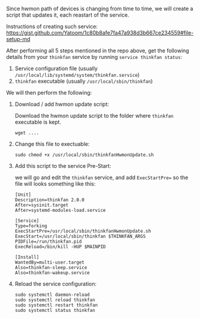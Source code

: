 Since hwmon path of devices is changing from time to time, we will create a script that updates it, each reastart of the service.

Instructions of creating such service:
https://gist.github.com/Yatoom/1c80b8afe7fa47a938d3b667ce234559#file-setup-md

After performing all 5 steps mentioned in the repo above, get the following details from your `thinkfan` service by running `service thinkfan status`:
1. Service configuration file (usually `/usr/local/lib/systemd/system/thinkfan.service`)
2. `thinkfan` executable (usually `/usr/local/sbin/thinkfan`)

We will then perform the following:
1. Download / add hwmon update script:
    
    Download the hwmon update script to the folder where `thinkfan` executable is kept.
    ```
    wget ....
    ```

2. Change this file to exectuable:

    ```
    sudo chmod +x /usr/local/sbin/thinkfanHwmonUpdate.sh
    ```

3. Add this script to the service Pre-Start:
   
    we will go and edit the `thinkfan` service, and add `ExecStartPre=` so the file will looks something like this:

    ```
    [Unit]
    Description=thinkfan 2.0.0
    After=sysinit.target
    After=systemd-modules-load.service

    [Service]
    Type=forking
    ExecStartPre=/usr/local/sbin/thinkfanHwmonUpdate.sh
    ExecStart=/usr/local/sbin/thinkfan $THINKFAN_ARGS
    PIDFile=/run/thinkfan.pid
    ExecReload=/bin/kill -HUP $MAINPID

    [Install]
    WantedBy=multi-user.target
    Also=thinkfan-sleep.service
    Also=thinkfan-wakeup.service
    ```
4. Reload the service configuration:
    ```
    sudo systemctl daemon-reload
    sudo systemctl reload thinkfan
    sudo systemctl restart thinkfan
    sudo systemctl status thinkfan
    ```
